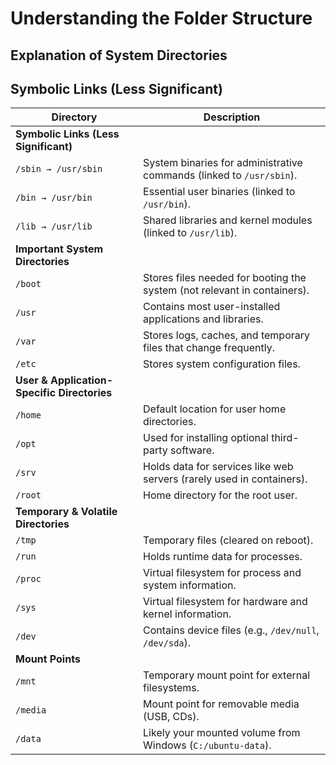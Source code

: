 # Understanding the Folder Structure
## Explanation of System Directories
## Symbolic Links (Less Significant)

| **Directory**                               | **Description**                                                          |
| ------------------------------------------- | ------------------------------------------------------------------------ |
| **Symbolic Links (Less Significant)**       |                                                                          |
| `/sbin → /usr/sbin`                         | System binaries for administrative commands (linked to `/usr/sbin`).     |
| `/bin → /usr/bin`                           | Essential user binaries (linked to `/usr/bin`).                          |
| `/lib → /usr/lib`                           | Shared libraries and kernel modules (linked to `/usr/lib`).              |
| **Important System Directories**            |                                                                          |
| `/boot`                                     | Stores files needed for booting the system (not relevant in containers). |
| `/usr`                                      | Contains most user-installed applications and libraries.                 |
| `/var`                                      | Stores logs, caches, and temporary files that change frequently.         |
| `/etc`                                      | Stores system configuration files.                                       |
| **User & Application-Specific Directories** |                                                                          |
| `/home`                                     | Default location for user home directories.                              |
| `/opt`                                      | Used for installing optional third-party software.                       |
| `/srv`                                      | Holds data for services like web servers (rarely used in containers).    |
| `/root`                                     | Home directory for the root user.                                        |
| **Temporary & Volatile Directories**        |                                                                          |
| `/tmp`                                      | Temporary files (cleared on reboot).                                     |
| `/run`                                      | Holds runtime data for processes.                                        |
| `/proc`                                     | Virtual filesystem for process and system information.                   |
| `/sys`                                      | Virtual filesystem for hardware and kernel information.                  |
| `/dev`                                      | Contains device files (e.g., `/dev/null`, `/dev/sda`).                   |
| **Mount Points**                            |                                                                          |
| `/mnt`                                      | Temporary mount point for external filesystems.                          |
| `/media`                                    | Mount point for removable media (USB, CDs).                              |
| `/data`                                     | Likely your mounted volume from Windows (`C:/ubuntu-data`).              |
